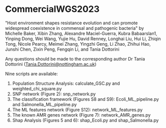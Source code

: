 # CommercialWGS2023

"Host environment shapes resistance evolution and can promote widespread coexistence in commensal and pathogenic bacteria" by Michelle Baker, Xibin Zhang, Alexandre Maciel-Guerra, Kubra Babaarslan1, Yinping Dong, Wei Wang, Yujie Hu, David Renney, Longhai Liu, Hui Li, Zhiqin Tong,  Nicole Pearcy, Meimei Zhang, Yingzhi Geng, Li Zhao, Zhihui Hao,  Junshi Chen, Zixin Peng, Fengqin Li, and Tania Dottorini

Any questions should be made to the corresponding author Dr Tania Dottorini (Tania.Dottorini@nottingham.ac.uk)

Nine scripts are available:

1. Population Structure Analysis: calculate_GSC.py and weighted_chi_square.py
2. SNP network (Figure 2): snp_network.py
3. The classification framework (Figures S8 and S9): Ecoli_ML_pipeline.py and Salmonella_ML_pipeline.py
4. The ML features network (Figure S12): network_ML_features.py
5. The known AMR genes network (Figure 7): network_AMR_genes.py
6. Shap Analysis (Figures 5 and 6): shap_Ecoli.py and shap_Salmonella.py
